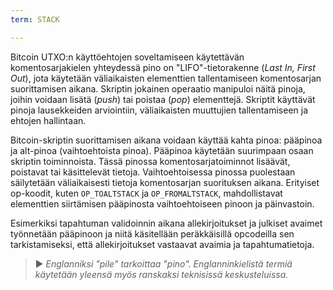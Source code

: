 ```yaml
---
term: STACK

---
```

Bitcoin UTXO:n käyttöehtojen soveltamiseen käytettävän komentosarjakielen yhteydessä pino on "LIFO"-tietorakenne (*Last In, First Out*), jota käytetään väliaikaisten elementtien tallentamiseen komentosarjan suorittamisen aikana. Skriptin jokainen operaatio manipuloi näitä pinoja, joihin voidaan lisätä (*push*) tai poistaa (*pop*) elementtejä. Skriptit käyttävät pinoja lausekkeiden arviointiin, väliaikaisten muuttujien tallentamiseen ja ehtojen hallintaan.

Bitcoin-skriptin suorittamisen aikana voidaan käyttää kahta pinoa: pääpinoa ja alt-pinoa (vaihtoehtoista pinoa). Pääpinoa käytetään suurimpaan osaan skriptin toiminnoista. Tässä pinossa komentosarjatoiminnot lisäävät, poistavat tai käsittelevät tietoja. Vaihtoehtoisessa pinossa puolestaan säilytetään väliaikaisesti tietoja komentosarjan suorituksen aikana. Erityiset op-koodit, kuten `OP_TOALTSTACK` ja `OP_FROMALTSTACK`, mahdollistavat elementtien siirtämisen pääpinosta vaihtoehtoiseen pinoon ja päinvastoin.

Esimerkiksi tapahtuman validoinnin aikana allekirjoitukset ja julkiset avaimet työnnetään pääpinoon ja niitä käsitellään peräkkäisillä opcodeilla sen tarkistamiseksi, että allekirjoitukset vastaavat avaimia ja tapahtumatietoja.

> ► *Englanniksi "pile" tarkoittaa "pino". Englanninkielistä termiä käytetään yleensä myös ranskaksi teknisissä keskusteluissa.*